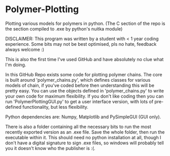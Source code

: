 # Polymer-Plotting
Plotting various models for polymers in python. (The C section of the repo is the section compiled to .exe by python's nuitka module)

DISCLAIMER: This program was written by a student with < 1 year coding experience.
Some bits may not be best optimised, pls no hate, feedback always welcome :)

This is also the first time I've used GitHub and have absolutely no clue what I'm doing.

In this GitHub Repo exists some code for plotting polymer chains. 
The core is built around 'polymer_chains.py', which defines classes for various models of chain, if you've coded before then understanding this will be pretty easy.
You can use the objects defined in 'polymer_chains.py' to write your own code for maximum flexibility.
If you don't like coding then you can run 'PolymerPlottingGUI.py' to get a user interface version, with lots of pre-defined functionality, but less flexibility.

Python dependencies are: Numpy, Matplotlib and PySimpleGUI (GUI only).

There is also a folder containing all the necessary bits to run the most recently exported version as an .exe file.
Save the whole folder, then run the executable within it. This should need no python installation at all, though I don't have a digital signature to sign .exe files, so windows will probably tell you it doesn't know who the publisher is :(.
